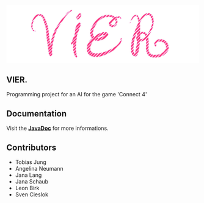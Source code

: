 ![Logo](https://raw.githubusercontent.com/SvenC56/vierpunkt/master/bin/de/dhbw/vierpunkt/gui/ueberschrift.jpg)
## VIER.

Programming project for an AI for the game 'Connect 4'

## Documentation

Visit the [**JavaDoc**](https://htmlpreview.github.io/?https://github.com/SvenC56/vierpunkt/blob/master/doc/index.html) for more informations.

## Contributors

* Tobias Jung
* Angelina Neumann
* Jana Lang
* Jana Schaub
* Leon Birk
* Sven Cieslok